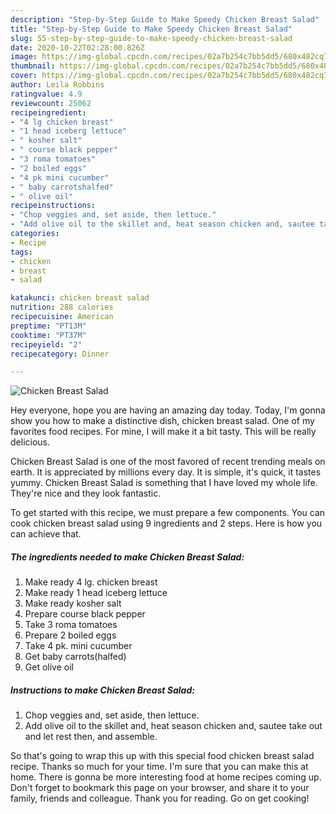 ```yaml
---
description: "Step-by-Step Guide to Make Speedy Chicken Breast Salad"
title: "Step-by-Step Guide to Make Speedy Chicken Breast Salad"
slug: 55-step-by-step-guide-to-make-speedy-chicken-breast-salad
date: 2020-10-22T02:28:00.826Z
image: https://img-global.cpcdn.com/recipes/02a7b254c7bb5dd5/680x482cq70/chicken-breast-salad-recipe-main-photo.jpg
thumbnail: https://img-global.cpcdn.com/recipes/02a7b254c7bb5dd5/680x482cq70/chicken-breast-salad-recipe-main-photo.jpg
cover: https://img-global.cpcdn.com/recipes/02a7b254c7bb5dd5/680x482cq70/chicken-breast-salad-recipe-main-photo.jpg
author: Leila Robbins
ratingvalue: 4.9
reviewcount: 25062
recipeingredient:
- "4 lg chicken breast"
- "1 head iceberg lettuce"
- " kosher salt"
- " course black pepper"
- "3 roma tomatoes"
- "2 boiled eggs"
- "4 pk mini cucumber"
- " baby carrotshalfed"
- " olive oil"
recipeinstructions:
- "Chop veggies and, set aside, then lettuce."
- "Add olive oil to the skillet and, heat season chicken and, sautee take out and let rest then, and assemble."
categories:
- Recipe
tags:
- chicken
- breast
- salad

katakunci: chicken breast salad 
nutrition: 288 calories
recipecuisine: American
preptime: "PT13M"
cooktime: "PT37M"
recipeyield: "2"
recipecategory: Dinner

---
```



![Chicken Breast Salad](https://img-global.cpcdn.com/recipes/02a7b254c7bb5dd5/680x482cq70/chicken-breast-salad-recipe-main-photo.jpg)

Hey everyone, hope you are having an amazing day today. Today, I'm gonna show you how to make a distinctive dish, chicken breast salad. One of my favorites food recipes. For mine, I will make it a bit tasty. This will be really delicious.

Chicken Breast Salad is one of the most favored of recent trending meals on earth. It is appreciated by millions every day. It is simple, it's quick, it tastes yummy. Chicken Breast Salad is something that I have loved my whole life. They're nice and they look fantastic.




To get started with this recipe, we must prepare a few components. You can cook chicken breast salad using 9 ingredients and 2 steps. Here is how you can achieve that.

<!--inarticleads1-->

##### The ingredients needed to make Chicken Breast Salad:

1. Make ready 4 lg. chicken breast
1. Make ready 1 head iceberg lettuce
1. Make ready  kosher salt
1. Prepare  course black pepper
1. Take 3 roma tomatoes
1. Prepare 2 boiled eggs
1. Take 4 pk. mini cucumber
1. Get  baby carrots(halfed)
1. Get  olive oil




<!--inarticleads2-->

##### Instructions to make Chicken Breast Salad:

1. Chop veggies and, set aside, then lettuce.
1. Add olive oil to the skillet and, heat season chicken and, sautee take out and let rest then, and assemble.




So that's going to wrap this up with this special food chicken breast salad recipe. Thanks so much for your time. I'm sure that you can make this at home. There is gonna be more interesting food at home recipes coming up. Don't forget to bookmark this page on your browser, and share it to your family, friends and colleague. Thank you for reading. Go on get cooking!
